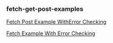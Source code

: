 ### fetch-get-post-examples

[Fetch Post Example WithError Checking](https://repl.it/@jasenmichael/FetchPostExampleWithErrorChecking)

[Fetch Example With Error Checking](https://repl.it/@jasenmichael/FetchExampleWithErrorChecking)
